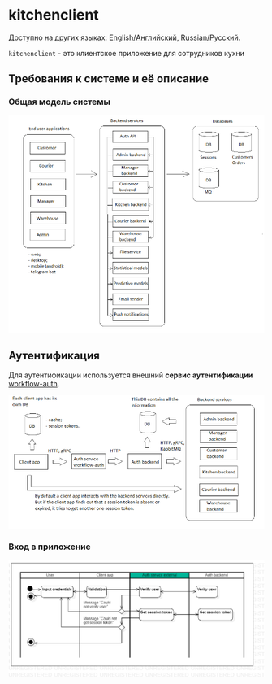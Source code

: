 # kitchenclient

Доступно на других языках: [English/Английский](kitchenclient.md), [Russian/Русский](kitchenclient.ru.md). 

`kitchenclient` - это клиентское приложение для сотрудников кухни 

## Требования к системе и её описание 

### Общая модель системы 

![system_overall](../img/system_overall.png)

## Аутентификация 

Для аутентификации используется внешний **сервис аутентификации** [workflow-auth](https://github.com/alexeysp11/workflow-auth).

![authentication](../img/authentication.png)

### Вход в приложение

![flowchart-signin](https://github.com/alexeysp11/workflow-auth/raw/main/docs/img/flowchart-signin.png)
